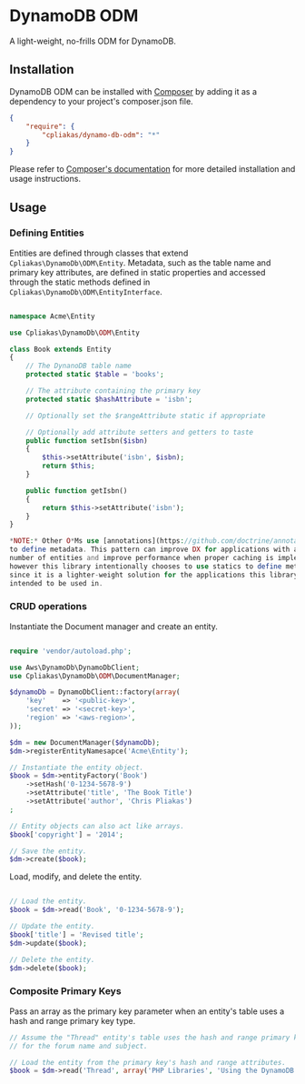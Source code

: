 # DynamoDB ODM

A light-weight, no-frills ODM for DynamoDB.

## Installation

DynamoDB ODM can be installed with [Composer](http://getcomposer.org)
by adding it as a dependency to your project's composer.json file.

```json
{
    "require": {
        "cpliakas/dynamo-db-odm": "*"
    }
}
```

Please refer to [Composer's documentation](https://github.com/composer/composer/blob/master/doc/00-intro.md#introduction)
for more detailed installation and usage instructions.

## Usage

### Defining Entities

Entities are defined through classes that extend `Cpliakas\DynamoDb\ODM\Entity`.
Metadata, such as the table name and primary key attributes, are defined in
static properties and accessed through the static methods defined in
`Cpliakas\DynamoDb\ODM\EntityInterface`.

```php

namespace Acme\Entity

use Cpliakas\DynamoDb\ODM\Entity

class Book extends Entity
{
    // The DynanoDB table name
    protected static $table = 'books';

    // The attribute containing the primary key
    protected static $hashAttribute = 'isbn';

    // Optionally set the $rangeAttribute static if appropriate

    // Optionally add attribute setters and getters to taste
    public function setIsbn($isbn)
    {
        $this->setAttribute('isbn', $isbn);
        return $this;
    }

    public function getIsbn()
    {
        return $this->setAttribute('isbn');
    }
}

*NOTE:* Other O*Ms use [annotations](https://github.com/doctrine/annotations)
to define metadata. This pattern can improve DX for applications with a large
number of entities and improve performance when proper caching is implemented,
however this library intentionally chooses to use statics to define metadata
since it is a lighter-weight solution for the applications this library is
intended to be used in.

```

### CRUD operations

Instantiate the Document manager and create an entity.

```php

require 'vendor/autoload.php';

use Aws\DynamoDb\DynamoDbClient;
use Cpliakas\DynamoDb\ODM\DocumentManager;

$dynamoDb = DynamoDbClient::factory(array(
    'key'    => '<public-key>',
    'secret' => '<secret-key>',
    'region' => '<aws-region>',
));

$dm = new DocumentManager($dynamoDb);
$dm->registerEntityNamesapce('Acme\Entity');

// Instantiate the entity object.
$book = $dm->entityFactory('Book')
    ->setHash('0-1234-5678-9')
    ->setAttribute('title', 'The Book Title')
    ->setAttribute('author', 'Chris Pliakas')
;

// Entity objects can also act like arrays.
$book['copyright'] = '2014';

// Save the entity.
$dm->create($book);

```

Load, modify, and delete the entity.

```php

// Load the entity.
$book = $dm->read('Book', '0-1234-5678-9');

// Update the entity.
$book['title'] = 'Revised title';
$dm->update($book);

// Delete the entity.
$dm->delete($book);

```

### Composite Primary Keys

Pass an array as the primary key parameter when an entity's table uses a hash
and range primary key type.

```php
// Assume the "Thread" entity's table uses the hash and range primary key type
// for the forum name and subject.

// Load the entity from the primary key's hash and range attributes.
$book = $dm->read('Thread', array('PHP Libraries', 'Using the DynamoDB ODM'));
```